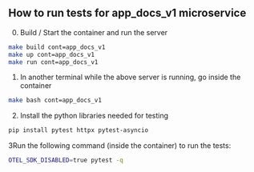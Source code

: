 ## How to run tests for app_docs_v1 microservice

0. Build / Start the container and run the server
```bash
make build cont=app_docs_v1
make up cont=app_docs_v1
make run cont=app_docs_v1
```

1. In another terminal while the above server is running, go inside the container
```bash
make bash cont=app_docs_v1
```

2. Install the python libraries needed for testing
```bash
pip install pytest httpx pytest-asyncio
```

3Run the following command (inside the container) to run the tests:
```bash
OTEL_SDK_DISABLED=true pytest -q
```